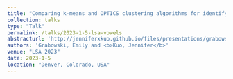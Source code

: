```yaml
---
title: "Comparing k-means and OPTICS clustering algorithms for identifying vowel categories"
collection: talks
type: "Talk"
permalink: /talks/2023-1-5-lsa-vowels
abstracturl: 'http://jenniferxkuo.github.io/files/presentations/grabowski_kuo_PLSA_2023_vowels.pdf'
authors: 'Grabowski, Emily and <b>Kuo, Jennifer</b>'
venue: "LSA 2023"
date: 2023-1-5
location: "Denver, Colorado, USA"
---
```

